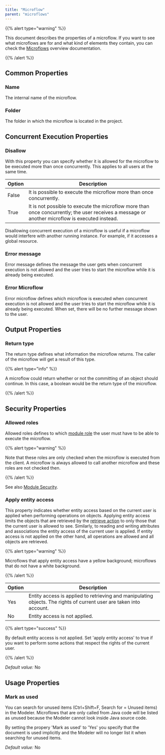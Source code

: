 ```yaml
---
title: "Microflow"
parent: "microflows"
---
```



{{% alert type="warning" %}}

This document describes the properties of a microflow. If you want to see what microflows are for and what kind of elements they contain, you can check the [Microflows](microflows) overview documentation.

{{% /alert %}}

## Common Properties

### Name

The internal name of the microflow.

### Folder

The folder in which the microflow is located in the project.

## Concurrent Execution Properties

### Disallow

With this property you can specify whether it is allowed for the microflow to be executed more than once concurrently. This applies to all users at the same time.

<table><thead><tr><th class="confluenceTh">Option</th><th class="confluenceTh">Description</th></tr></thead><tbody><tr><td class="confluenceTd">False</td><td class="confluenceTd">It is possible to execute the microflow more than once concurrently.</td></tr><tr><td class="confluenceTd">True</td><td class="confluenceTd">It is not possible to execute the microflow more than once concurrently; the user receives a message or another microflow is executed instead.</td></tr></tbody></table>

Disallowing concurrent execution of a microflow is useful if a microflow would interfere with another running instance. For example, if it accesses a global resource.

### Error message

Error message defines the message the user gets when concurrent execution is not allowed and the user tries to start the microflow while it is already being executed.

### Error Microflow

Error microflow defines which microflow is executed when concurrent execution is not allowed and the user tries to start the microflow while it is already being executed. When set, there will be no further message shown to the user.

## Output Properties

### Return type

The return type defines what information the microflow returns. The caller of the microflow will get a result of this type.

{{% alert type="info" %}}

A microflow could return whether or not the committing of an object should continue. In this case, a boolean would be the return type of the microflow.

{{% /alert %}}

## Security Properties

### Allowed roles

Allowed roles defines to which [module role](module-role) the user must have to be able to execute the microflow.

{{% alert type="warning" %}}

Note that these roles are only checked when the microflow is executed from the client. A microflow is always allowed to call another microflow and these roles are not checked then.

{{% /alert %}}

See also [Module Security](module-security).

### Apply entity access

This property indicates whether entity access based on the current user is applied when performing operations on objects. Applying entity access limits the objects that are retrieved by the [retrieve action](retrieve) to only those that the current user is allowed to see. Similarly, to reading and writing attributes and associations the entity access of the current user is applied. If entity access is not applied on the other hand, all operations are allowed and all objects are retrieved.

{{% alert type="warning" %}}

Microflows that apply entity access have a yellow background; microflows that do not have a white background.

{{% /alert %}}<table><thead><tr><th class="confluenceTh">Option</th><th class="confluenceTh">Description</th></tr></thead><tbody><tr><td class="confluenceTd">Yes</td><td class="confluenceTd">Entity access is applied to retrieving and manipulating objects. The rights of current user are taken into account.</td></tr><tr><td class="confluenceTd">No</td><td class="confluenceTd">Entity access is not applied.</td></tr></tbody></table>{{% alert type="success" %}}

By default entity access is not applied. Set 'apply entity access' to true if you want to perform some actions that respect the rights of the current user.

{{% /alert %}}

_Default value:_ No

## Usage Properties

### Mark as used

You can search for unused items (Ctrl+Shift+F, Search for = Unused items) in the Modeler. Microflows that are only called from Java code will be listed as unused because the Modeler cannot look inside Java source code.

By setting the propery 'Mark as used' to 'Yes' you specify that the document is used implicitly and the Modeler will no longer list it when searching for unused items.

_Default value:_ No
